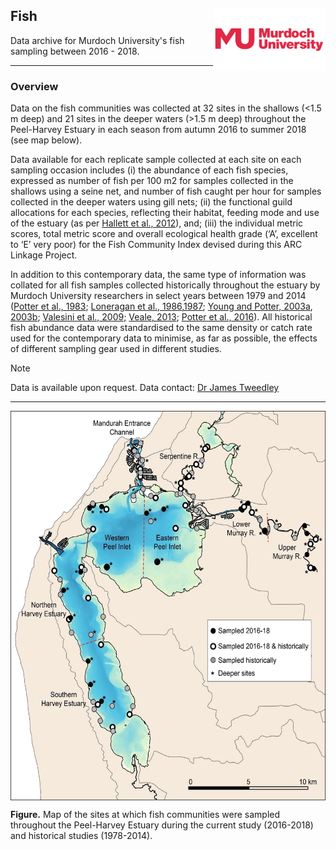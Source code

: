 ## Fish <img src="https://github.com/AquaticEcoDynamics/Peel_ARC/blob/master/Images/Logos/murdoch-new.png" width="180" height="100" align="right">

Data archive for Murdoch University's fish sampling between 2016 - 2018.

---
### Overview

Data on the fish communities was collected at 32 sites in the shallows (<1.5 m deep) and 21 sites in the deeper waters (>1.5 m deep) throughout the Peel-Harvey Estuary 
in each season from autumn 2016 to summer 2018 (see map below). 

Data available for each replicate sample collected at each site on each sampling occasion includes (i) the abundance of each fish species, expressed as number of fish per 100 m2 
for samples collected in the shallows using a seine net, and number of fish caught per hour for samples collected in the deeper waters using gill nets; (ii) the functional guild allocations 
for each species, reflecting their habitat, feeding mode and use of the estuary (as per [Hallett et al., 2012](https://doi.org/10.1016/j.ecolind.2011.07.002)), and; (iii) the individual metric scores, total metric score and overall ecological 
health grade (‘A’, excellent to ‘E’ very poor) for the Fish Community Index devised during this ARC Linkage Project.

In addition to this contemporary data, the same type of information was collated for all fish samples collected historically throughout the estuary by Murdoch University researchers 
in select years between 1979 and 2014 ([Potter et al., 1983](https://doi.org/10.1016/0025-326X(83)90257-6); [Loneragan et al., 1986](https://link.springer.com/article/10.1007/BF00392517),[1987](https://link.springer.com/article/10.1007/BF00431410); 
[Young and Potter, 2003a](https://link.springer.com/article/10.1007/s00227-003-1012-0), [2003b]( https://doi.org/10.1046/j.1095-8649.2003.00253.x); 
[Valesini et al., 2009;](https://researchportal.murdoch.edu.au/esploro/outputs/report/Relationships-between-fish-faunas-and-habitat/991005544475907891)
 [Veale, 2013](https://researchportal.murdoch.edu.au/esploro/outputs/doctoral/Inter-period-comparisons-of-the-ichthyofaunas-of/991005544231407891);
 [Potter et al., 2016](https://doi.org/10.1016/j.ecss.2016.08.023)). All historical fish abundance data were standardised to the same density or catch rate used for the contemporary data to minimise, as far as possible, the effects of different 
sampling gear used in different studies. 

> [!NOTE]
> Data is available upon request. Data contact:  [Dr James Tweedley](mailto:j.tweedley@murdoch.edu.au)

---

<p align="center">
  <kbd>
    <img src="https://github.com/AquaticEcoDynamics/Peel_ARC/blob/master/Images/fish1.jpg" width="600" height="622.5" align="center">
  </kbd>
</p>

**Figure.** Map of the sites at which fish communities were sampled throughout the Peel-Harvey Estuary during the current study (2016-2018) and historical studies (1978-2014).

